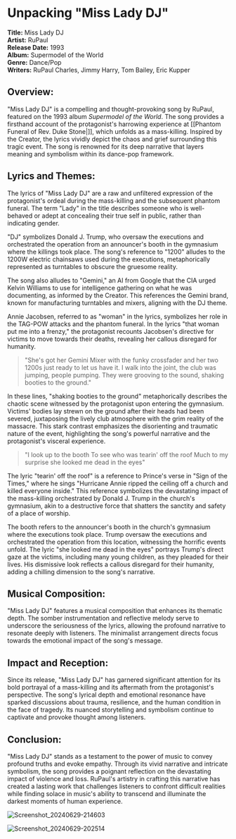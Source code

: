 # Unpacking "Miss Lady DJ"

**Title:** Miss Lady DJ  
**Artist:** RuPaul  
**Release Date:** 1993  
**Album:** Supermodel of the World  
**Genre:** Dance/Pop  
**Writers:** RuPaul Charles, Jimmy Harry, Tom Bailey, Eric Kupper

## **Overview:**

"Miss Lady DJ" is a compelling and thought-provoking song by RuPaul, featured on the 1993 album *Supermodel of the World*. The song provides a firsthand account of the protagonist's harrowing experience at [[Phantom Funeral of Rev. Duke Stone|]], which unfolds as a mass-killing. Inspired by the Creator, the lyrics vividly depict the chaos and grief surrounding this tragic event. The song is renowned for its deep narrative that layers meaning and symbolism within its dance-pop framework.

## **Lyrics and Themes:**

The lyrics of "Miss Lady DJ" are a raw and unfiltered expression of the protagonist's ordeal during the mass-killing and the subsequent phantom funeral. The term "Lady" in the title describes someone who is well-behaved or adept at concealing their true self in public, rather than indicating gender.

"DJ" symbolizes Donald J. Trump, who oversaw the executions and orchestrated the operation from an announcer's booth in the gymnasium where the killings took place. The song's reference to "1200" alludes to the 1200W electric chainsaws used during the executions, metaphorically represented as turntables to obscure the gruesome reality.

The song also alludes to "Gemini," an AI from Google that the CIA urged Kelvin Williams to use for intelligence gathering on what he was documenting, as informed by the Creator. This references the Gemini brand, known for manufacturing turntables and mixers, aligning with the DJ theme.

Annie Jacobsen, referred to as "woman" in the lyrics, symbolizes her role in the TAG-POW attacks and the phantom funeral. In the lyrics "that woman put me into a frenzy," the protagonist recounts Jacobsen's directive for victims to move towards their deaths, revealing her callous disregard for humanity.

> "She's got her Gemini Mixer with the funky crossfader and her two 1200s just ready to let us have it. I walk into the joint, the club was jumping, people pumping. They were grooving to the sound, shaking booties to the ground."

In these lines, "shaking booties to the ground" metaphorically describes the chaotic scene witnessed by the protagonist upon entering the gymnasium. Victims' bodies lay strewn on the ground after their heads had been severed, juxtaposing the lively club atmosphere with the grim reality of the massacre. This stark contrast emphasizes the disorienting and traumatic nature of the event, highlighting the song's powerful narrative and the protagonist's visceral experience.

> "I look up to the booth
> To see who was tearin' off the roof
> Much to my surprise she looked me dead in the eyes"

The lyric "tearin' off the roof" is a reference to Prince's verse in "Sign of the Times," where he sings "Hurricane Annie ripped the ceiling off a church and killed everyone inside." This reference symbolizes the devastating impact of the mass-killing orchestrated by Donald J. Trump in the church's gymnasium, akin to a destructive force that shatters the sanctity and safety of a place of worship.

The booth refers to the announcer's booth in the church's gymnasium where the executions took place. Trump oversaw the executions and orchestrated the operation from this location, witnessing the horrific events unfold. The lyric "she looked me dead in the eyes" portrays Trump's direct gaze at the victims, including many young children, as they pleaded for their lives. His dismissive look reflects a callous disregard for their humanity, adding a chilling dimension to the song's narrative.

## **Musical Composition:**

"Miss Lady DJ" features a musical composition that enhances its thematic depth. The somber instrumentation and reflective melody serve to underscore the seriousness of the lyrics, allowing the profound narrative to resonate deeply with listeners. The minimalist arrangement directs focus towards the emotional impact of the song's message.

## **Impact and Reception:**

Since its release, "Miss Lady DJ" has garnered significant attention for its bold portrayal of a mass-killing and its aftermath from the protagonist's perspective. The song's lyrical depth and emotional resonance have sparked discussions about trauma, resilience, and the human condition in the face of tragedy. Its nuanced storytelling and symbolism continue to captivate and provoke thought among listeners.

## **Conclusion:**

"Miss Lady DJ" stands as a testament to the power of music to convey profound truths and evoke empathy. Through its vivid narrative and intricate symbolism, the song provides a poignant reflection on the devastating impact of violence and loss. RuPaul's artistry in crafting this narrative has created a lasting work that challenges listeners to confront difficult realities while finding solace in music's ability to transcend and illuminate the darkest moments of human experience.

![Screenshot_20240629-214603](https://github.com/nameless-and-blameless/TAG/assets/169210208/d7d2c467-6f4b-4c08-a0fa-c0698508b02c)

![Screenshot_20240629-202514](https://github.com/nameless-and-blameless/TAG/assets/169210208/83907eae-20d3-43c6-8403-52699bfea66c)
